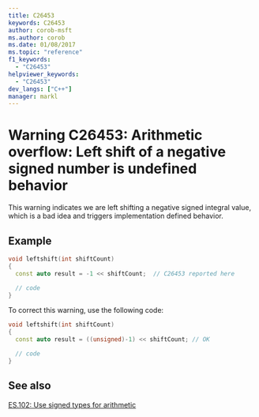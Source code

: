 ```yaml
---
title: C26453
keywords: C26453
author: corob-msft
ms.author: corob
ms.date: 01/08/2017
ms.topic: "reference"
f1_keywords:
  - "C26453"
helpviewer_keywords:
  - "C26453"
dev_langs: ["C++"]
manager: markl
---
```


# Warning C26453: Arithmetic overflow: Left shift of a negative signed number is undefined behavior

This warning indicates we are left shifting a negative signed integral value, which is a bad idea  and triggers implementation defined behavior.

## Example

```cpp
void leftshift(int shiftCount)
{
  const auto result = -1 << shiftCount;  // C26453 reported here

  // code
}
```

To correct this warning, use the following code:

```cpp
void leftshift(int shiftCount)
{
  const auto result = ((unsigned)-1) << shiftCount; // OK

  // code
}
```

## See also
[ES.102: Use signed types for arithmetic](https://github.com/isocpp/CppCoreGuidelines/blob/master/CppCoreGuidelines.md#Res-unsigned)
